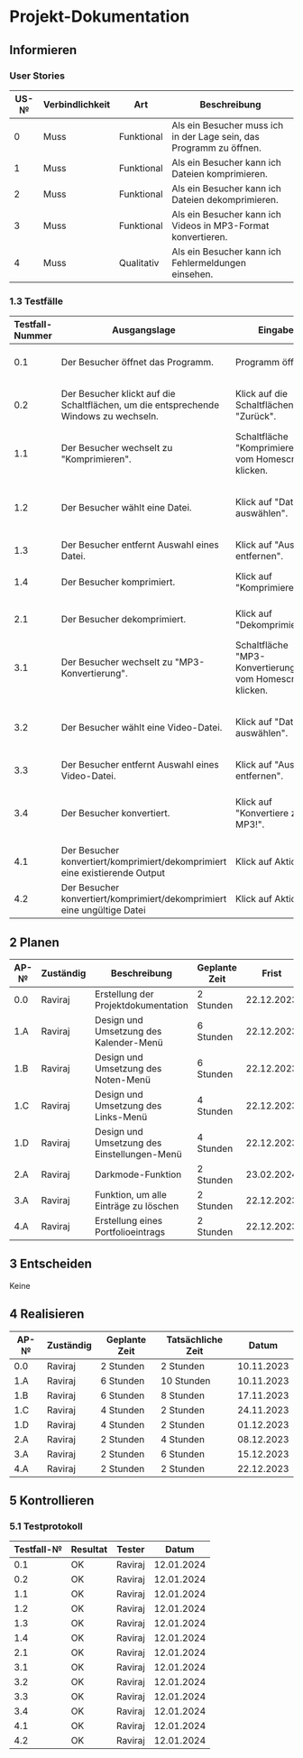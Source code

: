 # Projekt-Dokumentation


## Informieren

### User Stories

| US-№ | Verbindlichkeit | Art          | Beschreibung                                                       |
| ---- | --------------- | ------------ | ------------------------------------------------------------------|
| 0    | Muss            | Funktional   | Als ein Besucher muss ich in der Lage sein, das Programm zu öffnen. |
| 1    | Muss            | Funktional   | Als ein Besucher kann ich Dateien komprimieren. |
| 2    | Muss            | Funktional   | Als ein Besucher kann ich Dateien dekomprimieren. |
| 3    | Muss            | Funktional   | Als ein Besucher kann ich Videos in MP3-Format konvertieren. |
| 4    | Muss            | Qualitativ   | Als ein Besucher kann ich Fehlermeldungen einsehen. |




### 1.3 Testfälle

| Testfall-Nummer | Ausgangslage                                                                  | Eingabe                                  | Erwartete Ausgabe                                                     |
| --------------- | ----------------------------------------------------------------------------- | ---------------------------------------- | --------------------------------------------------------------------- |
| 0.1             | Der Besucher öffnet das Programm.                      | Programm öffnen.    | Startseite des Programmes wird geöffnet.    |
| 0.2             | Der Besucher klickt auf die Schaltflächen, um die entsprechende Windows zu wechseln.                    | Klick auf die Schaltflächen "Zurück".                 | Entsprechende Funktionalitäten werden gewechselt.                 |
| 1.1             | Der Besucher wechselt zu "Komprimieren".                    | Schaltfläche "Komprimieren" vom Homescreen klicken. | Window für Komprimieren wird geöffnet. |
| 1.2             | Der Besucher wählt eine Datei.                      | Klick auf "Datei auswählen".                      | Windows Explorer wird geöffnet, um eine Datei auszuwählen.     |
| 1.3             | Der Besucher entfernt Auswahl eines Datei.                               | Klick auf "Auswahl entfernen".                                           | Kein Datei wurde gewählt.                                           |
| 1.4             | Der Besucher komprimiert.                                          | Klick auf "Komprimieren".                                           | Ausgewählte Dateien werden komprimiert.                                  |
| 2.1             | Der Besucher dekomprimiert.               | Klick auf "Dekomprimieren".     | Ausgewählte ZIP-Datei wird dekomprimiert.     |
| 3.1             | Der Besucher wechselt zu "MP3-Konvertierung". | Schaltfläche "MP3-Konvertierung" vom Homescreen klicken.         | Window für MP3-Konvertierung wird geöffnet.          |
| 3.2             | Der Besucher wählt eine Video-Datei.                      | Klick auf "Datei auswählen".                      | Windows Explorer wird geöffnet, um eine Datei auszuwählen.     |
| 3.3             | Der Besucher entfernt Auswahl eines Video-Datei.                               | Klick auf "Auswahl entfernen".                                           | Kein Datei wurde gewählt.                                           |
| 3.4             | Der Besucher konvertiert.                                          | Klick auf "Konvertiere zu MP3!".                                           | Ausgewählte Video-Dateien werden zu MP3-Format konvertiert.                                  |
| 4.1             | Der Besucher konvertiert/komprimiert/dekomprimiert eine existierende Output                                          | Klick auf Aktion                                           | Fehlermeldung wird angezeigt.                                  |
| 4.2             | Der Besucher konvertiert/komprimiert/dekomprimiert eine ungültige Datei                                          | Klick auf Aktion                                           | Fehlermeldung wird angezeigt.                                  |


## 2 Planen

| AP-№ | Zuständig | Beschreibung                            | Geplante Zeit | Frist        |
| ---- | --------- | --------------------------------------- | ------------- | ------------ |
| 0.0  | Raviraj   | Erstellung der Projektdokumentation    | 2 Stunden     | 22.12.2023   |
| 1.A  | Raviraj   | Design und Umsetzung des Kalender-Menü     | 6 Stunden     | 22.12.2023   |
| 1.B  | Raviraj   | Design und Umsetzung des Noten-Menü  | 6 Stunden | 22.12.2023   |
| 1.C  | Raviraj   | Design und Umsetzung des Links-Menü | 4 Stunden | 22.12.2023   |
| 1.D  | Raviraj   | Design und Umsetzung des Einstellungen-Menü | 4 Stunden | 22.12.2023   |
| 2.A  | Raviraj   | Darkmode-Funktion        | 2 Stunden     | 23.02.2024   |
| 3.A  | Raviraj   | Funktion, um alle Einträge zu löschen    | 2 Stunden     | 22.12.2023   |
| 4.A  | Raviraj   | Erstellung eines Portfolioeintrags       | 2 Stunden     | 22.12.2023   |




## 3 Entscheiden

Keine

## 4 Realisieren

| AP-№ | Zuständig | Geplante Zeit | Tatsächliche Zeit | Datum      |
| ---- | --------- | ------------- | ----------------- | ---------- |
| 0.0  | Raviraj   | 2 Stunden      | 2 Stunden         | 10.11.2023 |
| 1.A  | Raviraj   | 6 Stunden      | 10 Stunden        | 10.11.2023 |
| 1.B  | Raviraj   | 6 Stunden      | 8 Stunden         | 17.11.2023 |
| 1.C  | Raviraj   | 4 Stunden      | 2 Stunden         | 24.11.2023 |
| 1.D  | Raviraj   | 4 Stunden      | 2 Stunden         | 01.12.2023 |
| 2.A  | Raviraj   | 2 Stunden      | 4 Stunden         | 08.12.2023 |
| 3.A  | Raviraj   | 2 Stunden      | 6 Stunden         | 15.12.2023 |
| 4.A  | Raviraj   | 2 Stunden      | 2 Stunden          | 22.12.2023 |




## 5 Kontrollieren

### 5.1 Testprotokoll

| Testfall-№ | Resultat | Tester  | Datum     |
| -----------| ---------| --------| ----------|
| 0.1        | OK       | Raviraj | 12.01.2024|
| 0.2        | OK       | Raviraj | 12.01.2024|
| 1.1        | OK       | Raviraj | 12.01.2024|
| 1.2        | OK       | Raviraj | 12.01.2024|
| 1.3        | OK       | Raviraj | 12.01.2024|
| 1.4        | OK       | Raviraj | 12.01.2024|
| 2.1        | OK       | Raviraj | 12.01.2024|
| 3.1        | OK       | Raviraj | 12.01.2024|
| 3.2        | OK       | Raviraj | 12.01.2024|
| 3.3        | OK       | Raviraj | 12.01.2024|
| 3.4        | OK       | Raviraj | 12.01.2024|
| 4.1        | OK       | Raviraj | 12.01.2024|
| 4.2        | OK       | Raviraj | 12.01.2024|






